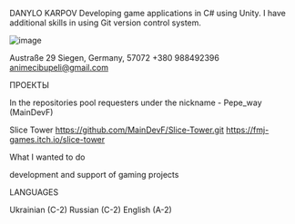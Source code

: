 DANYLO KARPOV
Developing game applications in C# using Unity. I have additional skills in using Git version control system.

![![image](https://github.com/MainDevF/MainDevF/assets/68841717/79846725-f4f7-4765-9ad4-fba2108fa9cd)
]({[https://img.shields.io/badge/Gmail-D14836?style=for-the-badge&logo=gmail&logoColor=white](https://img.shields.io/badge/Aiqfome-7A1FA2?style=for-the-badge&logo=aiqfome&logoColor=white)})

Austraße 29
Siegen, Germany, 57072
+380 988492396
animecibupeli@gmail.com

ПРОЕКТЫ

In the repositories pool requesters under the nickname  - Pepe_way (MainDevF)

Slice Tower
https://github.com/MainDevF/Slice-Tower.git
https://fmj-games.itch.io/slice-tower



What I wanted to do

development and support of gaming projects 



LANGUAGES

Ukrainian (C-2)
Russian (C-2)
English (A-2)

